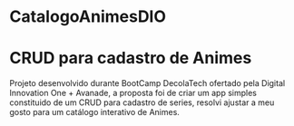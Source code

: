 # CatalogoAnimesDIO
<h1>CRUD para cadastro de Animes</h1>
Projeto desenvolvido durante BootCamp DecolaTech ofertado pela Digital Innovation One + Avanade, a proposta foi de criar um app simples constituido de um CRUD para cadastro de series, resolvi ajustar a meu gosto para um catálogo interativo de Animes.
